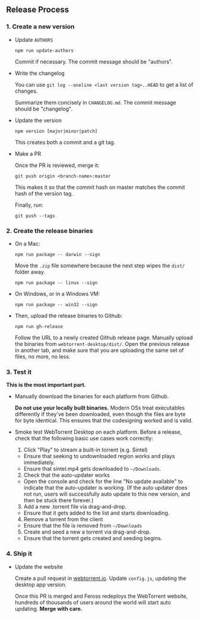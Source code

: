 ## Release Process

### 1. Create a new version

- Update `AUTHORS`

  ```
  npm run update-authors
  ```

  Commit if necessary. The commit message should be "authors".

- Write the changelog

  You can use `git log --oneline <last version tag>..HEAD` to get a list of changes.

  Summarize them concisely in `CHANGELOG.md`. The commit  message should be "changelog".

- Update the version

  ```
  npm version [major|minor|patch]
  ```

  This creates both a commit and a git tag.

- Make a PR

  Once the PR is reviewed, merge it:

  ```
  git push origin <branch-name>:master
  ```

  This makes it so that the commit hash on master matches the commit hash of the version tag.

  Finally, run:

  ```
  git push --tags
  ```

### 2. Create the release binaries

- On a Mac:

  ```
  npm run package -- darwin --sign
  ```

  Move the `.zip` file somewhere because the next step wipes the `dist/` folder away.

  ```
  npm run package -- linux --sign
  ```

- On Windows, or in a Windows VM:

  ```
  npm run package -- win32 --sign
  ```

- Then, upload the release binaries to Github:

  ```
  npm run gh-release
  ```

  Follow the URL to a newly created Github release page. Manually upload the binaries from
  `webtorrent-desktop/dist/`. Open the previous release in another tab, and make sure that you
  are uploading the same set of files, no more, no less.

### 3. Test it

**This is the most important part.**

- Manually download the binaries for each platform from Github.

  **Do not use your locally built binaries.** Modern OSs treat executables differently if they've
  been downloaded, even though the files are byte for byte identical. This ensures that the
  codesigning worked and is valid.

- Smoke test WebTorrent Desktop on each platform. Before a release, check that the following basic use cases work correctly:

  1. Click "Play" to stream a built-in torrent (e.g. Sintel)
    - Ensure that seeking to undownloaded region works and plays immediately.
    - Ensure that sintel.mp4 gets downloaded to `~/Downloads`.

  2. Check that the auto-updater works
    - Open the console and check for the line "No update available" to indicate that the auto-updater is working. (If the auto updater does not run, users will successfully auto update to this new version, and then be stuck there forever.)

  3. Add a new .torrent file via drag-and-drop.
    - Ensure that it gets added to the list and starts downloading.

  4. Remove a torrent from the client
    - Ensure that the file is removed from `~/Downloads`

  5. Create and seed a new a torrent via drag-and-drop.
    - Ensure that the torrent gets created and seeding begins.

### 4. Ship it

- Update the website

  Create a pull request in [webtorrent.io](https://github.com/webtorrent/webtorrent.io). Update
  `config.js`, updating the desktop app version.

  Once this PR is merged and Feross redeploys the WebTorrent website,
  hundreds of thousands of users around the world will start auto updating. **Merge with care.**

